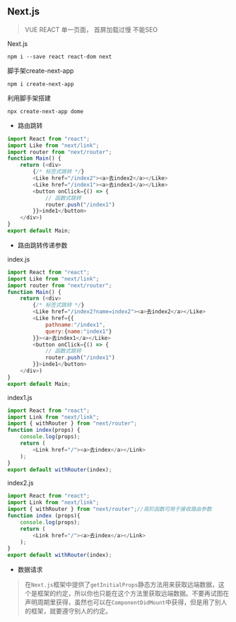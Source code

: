 ## Next.js

> VUE REACT 单一页面，  首屏加载过慢  不能SEO

Next.js

```sell
npm i --save react react-dom next
```

脚手架create-next-app

```sell
npm i create-next-app
```

利用脚手架搭建

```sell
npx create-next-app dome
```

* 路由跳转

```js
import React from "react";
import Like from "next/link";
import router from "next/router";
function Main() {
    return (<div>
        {/* 标签式跳转 */}
        <Like href="/index2"><a>去index2</a></Like>
        <Like href="/index1"><a>去index1</a></Like>
        <button onClick={() => {
            // 函数式跳转
            router.push("/index1")
        }}>inde1</button>
    </div>)
}
export default Main;
```

* 路由跳转传递参数

index.js

```js
import React from "react";
import Like from "next/link";
import router from "next/router";
function Main() {
    return (<div>
        {/* 标签式跳转 */}
        <Like href="/index2?name=index2"><a>去index2</a></Like>
        <Like href={{
            pathname:"/index1",
            query:{name:"index1"}
		}}><a>去index1</a></Like>
        <button onClick={() => {
            // 函数式跳转
            router.push("/index1")
        }}>inde1</button>
    </div>)
}
export default Main;
```

index1.js

```js
import React from "react";
import Link from "next/link";
import { withRouter } from "next/router";
function index(props) {
    console.log(props);
    return (
        <Link href="/"><a>去index</a></Link>
    );
}
export default withRouter(index);
```

index2.js

```js
import React from "react";
import Link from "next/link";
import { withRouter } from "next/router";//高阶函数可用于接收路由参数
function index (props){
    console.log(props);
    return (
        <Link href="/"><a>去index</a></Link>
    );
}
export default withRouter(index);
```

* 数据请求

> 在`Next.js`框架中提供了`getInitialProps`静态方法用来获取远端数据，这个是框架的约定，所以你也只能在这个方法里获取远端数据。不要再试图在声明周期里获得，虽然也可以在`ComponentDidMount`中获得，但是用了别人的框架，就要遵守别人的约定。
